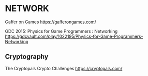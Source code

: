 # NETWORK

Gaffer on Games
https://gafferongames.com/

GDC 2015: Physics for Game Programmers : Networking
https://gdcvault.com/play/1022195/Physics-for-Game-Programmers-Networking

## Cryptography

The Cryptopals Crypto Challenges
https://cryptopals.com/
